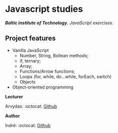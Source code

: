 # Javascript studies

_**Baltic institute of Technology.** JavaScript exercises._

## Project features

- Vanilla JavaScript
  - Number, String, Bollean methods;
  - if, ternary;
  - Array;
  - Functions/Arrow functions;
  - Loops (for, while, do...while, forEach, switch)
  - Objects
- Object-oriented programming

**Lecturer**

Arvydas: :octocat: [Github](https://github.com/A-Kija)

**Author**

Indrė: :octocat: [Github](https://github.com/IndrePet/)
